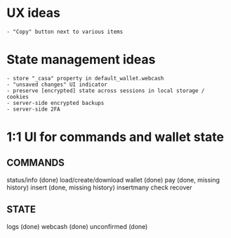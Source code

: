 # UX ideas
	- "Copy" button next to various items

# State management ideas
	- store "_casa" property in default_wallet.webcash
	- "unsaved changes" UI indicator
	- preserve [encrypted] state across sessions in local storage / cookies
	- server-side encrypted backups
	- server-side 2FA

# 1:1 UI for commands and wallet state

## COMMANDS
status/info (done)
load/create/download wallet (done)
pay (done, missing history)
insert (done, missing history)
insertmany
check
recover

## STATE
logs (done)
webcash (done)
unconfirmed (done)
